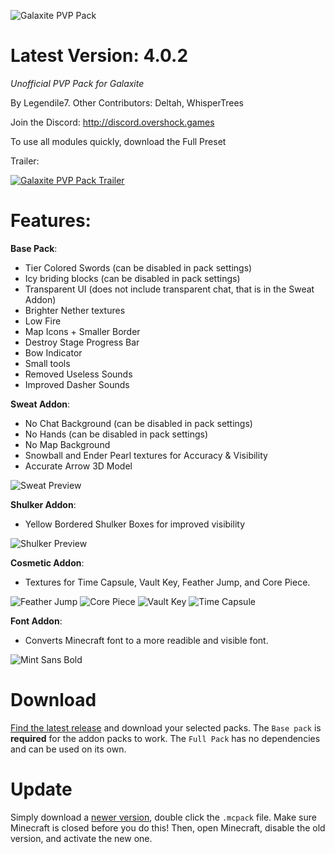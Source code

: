 ![Galaxite PVP Pack](https://i.imgur.com/HmsUo8j.png)
# Latest Version: 4.0.2

*Unofficial PVP Pack for Galaxite*

By Legendile7. Other Contributors: Deltah, WhisperTrees

Join the Discord: http://discord.overshock.games

To use all modules quickly, download the Full Preset

Trailer:

[![Galaxite PVP Pack Trailer](https://user-images.githubusercontent.com/56519032/217378591-415a924f-2769-44aa-b247-fabbcde72adc.png)](https://youtu.be/Ofnq2Y3c5HY)

# Features:
**Base Pack**:
- Tier Colored Swords (can be disabled in pack settings)
- Icy briding blocks (can be disabled in pack settings)
- Transparent UI (does not include transparent chat, that is in the Sweat Addon)
- Brighter Nether textures
- Low Fire
- Map Icons + Smaller Border
- Destroy Stage Progress Bar
- Bow Indicator
- Small tools
- Removed Useless Sounds
- Improved Dasher Sounds

**Sweat Addon**:
- No Chat Background (can be disabled in pack settings)
- No Hands (can be disabled in pack settings)
- No Map Background
- Snowball and Ender Pearl textures for Accuracy & Visibility
- Accurate Arrow 3D Model

![Sweat Preview](https://user-images.githubusercontent.com/56519032/216826367-e8c9e70e-f6ec-45de-b357-785219422eb0.png)

**Shulker Addon**:
- Yellow Bordered Shulker Boxes for improved visibility

![Shulker Preview](https://user-images.githubusercontent.com/56519032/216826100-367af578-ce52-49bd-a90d-b8b0d7568049.png)

**Cosmetic Addon**:
- Textures for Time Capsule, Vault Key, Feather Jump, and Core Piece.

![Feather Jump](https://user-images.githubusercontent.com/56519032/216826143-5f7938f3-6fbd-4b96-b972-d811e12e99cd.png)
![Core Piece](https://user-images.githubusercontent.com/56519032/216826166-4f0d17b9-b113-437c-bce9-416c5c3bb66e.png)
![Vault Key](https://user-images.githubusercontent.com/56519032/216826178-5c573539-be67-48b6-90eb-906f293fb75a.png)
![Time Capsule](https://user-images.githubusercontent.com/56519032/216826184-61537a81-04cf-4c00-b819-1b5a3fd303a4.png)


**Font Addon**:
- Converts Minecraft font to a more readible and visible font.

![Mint Sans Bold](https://user-images.githubusercontent.com/56519032/216826246-a0828894-24db-41f4-ba83-73e54b0c795c.png)

# Download
[Find the latest release](https://github.com/Legendile7/Galaxite-PVP-Pack/releases/latest) and download your selected packs. The `Base pack` is **required** for the addon packs to work. The `Full Pack` has no dependencies and can be used on its own.

# Update
Simply download a [newer version](https://github.com/Legendile7/Galaxite-PVP-Pack/releases/latest), double click the `.mcpack` file. Make sure Minecraft is closed before you do this! Then, open Minecraft, disable the old version, and activate the new one.
